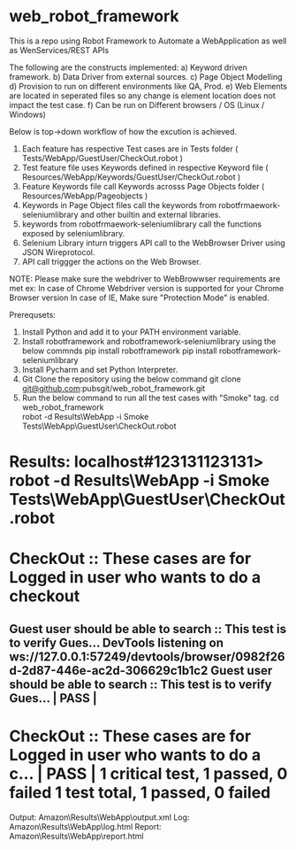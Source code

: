 # web_robot_framework

This is a repo using Robot Framework to Automate a WebApplication as well as WenServices/REST APIs

The following are the constructs implemented:
a) Keyword driven framework.
b) Data Driver from external sources.
c) Page Object Modelling
d) Provision to run on different environments like QA, Prod.
e) Web Elements are located in seperated files so any change is element location does not impact the test case.
f) Can be run on Different browsers / OS (Linux / Windows)

Below is top->down workflow of how the excution is achieved.
1) Each feature has respective Test cases are in Tests folder ( Tests/WebApp/GuestUser/CheckOut.robot )
2) Test feature file uses Keywords defined in  respective Keyword file ( Resources/WebApp/Keywords/GuestUser/CheckOut.robot )
3) Feature Keywords file call Keywords acrosss Page Objects folder ( Resources/WebApp/Pageobjects )
4) Keywords in Page Object files call the keywords from robotfrmaework-seleniumlibrary and other builtin and external libraries.
5) keywords from robotfrmaework-seleniumlibrary call the functions exposed by seleniumlibrary.
6) Selenium Library inturn triggers API call to the WebBrowser Driver using JSON Wireprotocol.
7) API call triggger the actions on the Web Browser.

NOTE:
Please make sure the webdriver to WebBrowwser requirements are met 
ex: In case of Chrome Webdriver version is supported for your Chrome Browser version
    In case of IE, Make sure "Protection Mode" is enabled.

Prerequsets:

1) Install Python and add it to your PATH environment variable.
2) Install robotframework and robotframework-seleniumlibrary using the below commnds
   pip install robotframework
   pip install robotframework-seleniumlibrary
3) Install Pycharm and set Python Interpreter.
4) Git Clone the repository using the below command
   git clone git@github.com:pubsgit/web_robot_framework.git
5) Run the below command to run all the test cases with "Smoke" tag.
   cd web_robot_framework\
   robot -d Results\WebApp -i Smoke Tests\WebApp\GuestUser\CheckOut.robot

Results:
localhost#123131123131> robot -d Results\WebApp -i Smoke Tests\WebApp\GuestUser\CheckOut.robot
==============================================================================
CheckOut :: These cases are for Logged in user who wants to do a checkout
==============================================================================
Guest user should be able to search :: This test is to verify Gues...
DevTools listening on ws://127.0.0.1:57249/devtools/browser/0982f26d-2d87-446e-ac2d-306629c1b1c2
Guest user should be able to search :: This test is to verify Gues... | PASS |
------------------------------------------------------------------------------
CheckOut :: These cases are for Logged in user who wants to do a c... | PASS |
1 critical test, 1 passed, 0 failed
1 test total, 1 passed, 0 failed
==============================================================================
Output:  Amazon\Results\WebApp\output.xml
Log:     Amazon\Results\WebApp\log.html
Report:  Amazon\Results\WebApp\report.html
